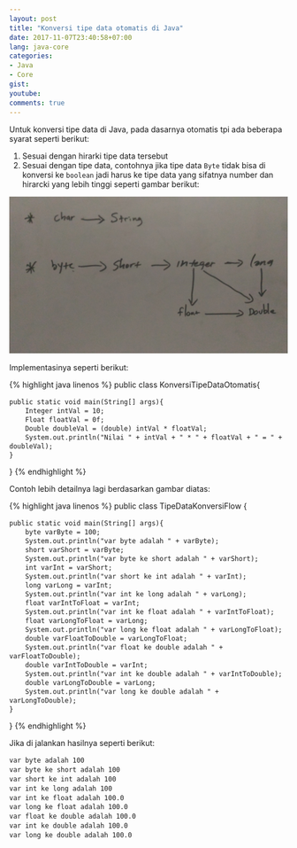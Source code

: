 ```yaml
---
layout: post
title: "Konversi tipe data otomatis di Java"
date: 2017-11-07T23:40:58+07:00
lang: java-core
categories:
- Java
- Core
gist: 
youtube: 
comments: true
---
```


Untuk konversi tipe data di Java, pada dasarnya otomatis tpi ada beberapa syarat seperti berikut:

1. Sesuai dengan hirarki tipe data tersebut
2. Sesuai dengan tipe data, contohnya jika tipe data `Byte` tidak bisa di konversi ke `boolean` jadi harus ke tipe data yang sifatnya number dan hirarcki yang lebih tinggi seperti gambar berikut:

![Flow conversi otomatis](/resources/downloads/imgs/java-core/convert-data/flow.jpg)

Implementasinya seperti berikut:

{% highlight java linenos %}
public class KonversiTipeDataOtomatis{

    public static void main(String[] args){
        Integer intVal = 10;
        Float floatVal = 0f;
        Double doubleVal = (double) intVal * floatVal;
        System.out.println("Nilai " + intVal + " * " + floatVal + " = " + doubleVal); 
    }
}
{% endhighlight %}

Contoh lebih detailnya lagi berdasarkan gambar diatas:

{% highlight java linenos %}
public class TipeDataKonversiFlow {

	public static void main(String[] args){
		byte varByte = 100;
		System.out.println("var byte adalah " + varByte);
		short varShort = varByte;
		System.out.println("var byte ke short adalah " + varShort);
		int varInt = varShort;
		System.out.println("var short ke int adalah " + varInt);
		long varLong = varInt;
		System.out.println("var int ke long adalah " + varLong);
		float varIntToFloat = varInt;		
		System.out.println("var int ke float adalah " + varIntToFloat);
		float varLongToFloat = varLong;
		System.out.println("var long ke float adalah " + varLongToFloat);
		double varFloatToDouble = varLongToFloat;
		System.out.println("var float ke double adalah " + varFloatToDouble);
		double varIntToDouble = varInt;
		System.out.println("var int ke double adalah " + varIntToDouble);
		double varLongToDouble = varLong;
		System.out.println("var long ke double adalah " + varLongToDouble);		
	}
}
{% endhighlight %}

Jika di jalankan hasilnya seperti berikut:

```sh
var byte adalah 100
var byte ke short adalah 100
var short ke int adalah 100
var int ke long adalah 100
var int ke float adalah 100.0
var long ke float adalah 100.0
var float ke double adalah 100.0
var int ke double adalah 100.0
var long ke double adalah 100.0
```